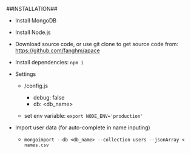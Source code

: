 ##INSTALLATION##
* Install MongoDB
* Install Node.js
* Download source code, or use git clone to get source code from: https://github.com/fanghm/apace
* Install dependencies: `npm i`
* Settings
  * /config.js
    * debug: false
    * db: <db_name>

  * set env variable: `export NODE_ENV='production'`

* Import user data (for auto-complete in name inputing)
  * `mongoimport --db <db_name> --collection users --jsonArray < names.csv`